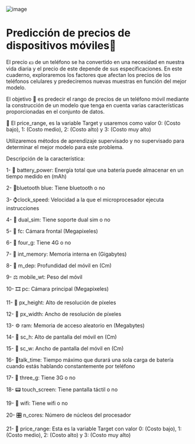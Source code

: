 


![image](https://github.com/user-attachments/assets/89147a77-22f2-491c-9adf-b8025e65e900)





# Predicción de precios de dispositivos móviles📲

El precio 💵 de un teléfono se ha convertido en una necesidad en nuestra vida diaria y el precio de este depende de sus especificaciones. En este cuaderno, exploraremos los factores que afectan los precios de los teléfonos celulares y predeciremos nuevas muestras en función del mejor modelo.

El objetivo 🎯 es predecir el rango de precios de un teléfono móvil mediante la construcción de un modelo que tenga en cuenta varias características proporcionadas en el conjunto de datos. 

🤑 El price_range, es la variable Target y usaremos como valor 0: (Costo bajo), 1: (Costo medio), 2: (Costo alto) y 3: (Costo muy alto)

Utilizaremos métodos de aprendizaje supervisado y no supervisado  para determinar el mejor modelo para este problema.

Descripción de la característica:

1- 🔋 battery_power: Energía total que una batería puede almacenar en un tiempo medido en (mAh)

2- 📡bluetooth blue: Tiene bluetooth o no

3- ⌚clock_speed: Velocidad a la que el microprocesador ejecuta instrucciones

4- 📱 dual_sim: Tiene soporte dual sim o no

5- 📸 fc: Cámara frontal (Megapixeles)

6- 📶 four_g: Tiene 4G o no

7- 📀 int_memory: Memoria interna en (Gigabytes)

8- 📲 m_dep: Profundidad del móvil en (Cm)

9- ⚖️ mobile_wt: Peso del móvil

10- 🎞️ pc: Cámara principal (Megapixeles)

11- 👾 px_height: Alto de resolución de píxeles

12- 👾 px_width: Ancho de resolución de píxeles

13- ⚙️ ram: Memoria de acceso aleatorio en (Megabytes)

14- 📏 sc_h: Alto de pantalla del móvil en (Cm)

15- 📐 sc_w: Ancho de pantalla del móvil en (Cm)

16- 🔌talk_time: Tiempo máximo que durará una sola carga de batería cuando estás hablando constantemente por teléfono

17- 📶 three_g: Tiene 3G o no

18- 📟 touch_screen: Tiene pantalla táctil o no

19- 🛜 wifi: Tiene wifi o no

20- 🎛️ n_cores: Número de núcleos del procesador

21- 🤑 price_range: Esta es la variable Target con valor 0: (Costo bajo), 1: (Costo medio), 2: (Costo alto) y 3: (Costo muy alto)

